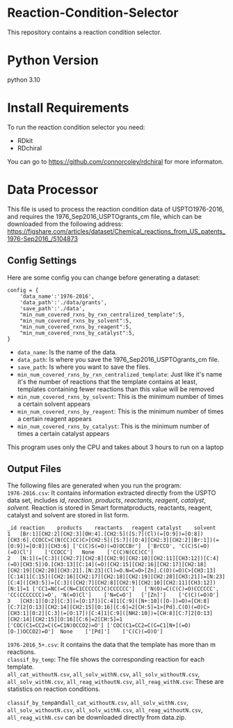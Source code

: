 # Reaction-Condition-Selector
This repository contains a reaction condition selector.

# Python Version
python 3.10

# Install Requirements
To run the reaction condition selector you need:
* RDkit
* RDchiral <br>

You can go to https://github.com/connorcoley/rdchiral for more informaton.

# Data Processor
This file is used to process the reaction condition data of USPTO1976-2016, and requires the 1976_Sep2016_USPTOgrants_cm file, which can be downloaded from the following address: https://figshare.com/articles/dataset/Chemical_reactions_from_US_patents_1976-Sep2016_/5104873 <br>

## Config Settings
Here are some config you can change before generating a dataset:
```
config = {
    'data_name':'1976-2016',
    'data_path':'./data/grants',
    'save_path':'./data',
    "min_num_covered_rxns_by_rxn_centralized_template":5,
    "min_num_covered_rxns_by_solvent":5,
    "min_num_covered_rxns_by_reagent":5,
    "min_num_covered_rxns_by_catalyst":5,
}
```
* ```data_name```: Is the name of the data.
* ```data_path```: Is where you save the 1976_Sep2016_USPTOgrants_cm file.
* ```save_path```: Is where you want to save the files.
* ```min_num_covered_rxns_by_rxn_centralized_template```: Just like it's name it's the number of reactions that the template contains at least, templates containing fewer reactions than this value will be removed
* ```min_num_covered_rxns_by_solvent```: This is the minimum number of times a certain solvent appears
* ```min_num_covered_rxns_by_reagent```: This is the minimum number of times a certain reagent appears
* ```min_num_covered_rxns_by_catalyst```: This is the minimum number of times a certain catalyst appears<br>

This program uses only the CPU and takes about 3 hours to run on a laptop
## Output Files

The following files are generated when you run the program: <br>
```1976-2016.csv```: It contains information extracted directly from the USPTO data set, includes *id*, *reaction*, *products*, *reactants*, *reagent*, *catalyst*, *solvent*. Reaction is stored in Smart formatproducts, reactants, reagent, catalyst and solvent are stored in list form.<br>

    _id	reaction	products	reactants	reagent	catalyst	solvent
    1	[Br:1][CH2:2][CH2:3][OH:4].[CH2:5]([S:7](Cl)(=[O:9])=[O:8])[CH3:6].CCOCC>C(N(CC)CC)C>[CH2:5]([S:7]([O:4][CH2:3][CH2:2][Br:1])(=[O:9])=[O:8])[CH3:6]	['C(C)S(=O)(=O)OCCBr']	['BrCCO', 'C(C)S(=O)(=O)Cl']	['CCOCC']	None	['C(C)N(CC)CC']
    2	[N:1](=[C:3]([CH2:7][CH2:8][CH2:9][CH2:10][CH2:11][CH3:12])[C:4](=O)[CH3:5])O.[CH3:13][C:14](=O)[CH2:15][CH2:16][CH2:17][CH2:18][CH2:19][CH2:20][CH3:21].[N:23](Cl)=O.N=C=O>[Zn].C(O)(=O)C>[CH3:13][C:14]1[C:15]([CH2:16][CH2:17][CH2:18][CH2:19][CH2:20][CH3:21])=[N:23][C:4]([CH3:5])=[C:3]([CH2:7][CH2:8][CH2:9][CH2:10][CH2:11][CH3:12])[N:1]=1	['CC1=NC(=C(N=C1CCCCCC)C)CCCCCC']	['N(O)=C(C(C)=O)CCCCCC', 'CC(CCCCCCC)=O', 'N(=O)Cl']	['N=C=O']	['[Zn]']	['C(C)(=O)O']
    3	[CH3:1][O:2][C:3](=[O:17])[C:4]1[C:9]([N+:10]([O-])=O)=[CH:8][C:7]2[O:13][CH2:14][CH2:15][O:16][C:6]=2[CH:5]=1>[Pd].C(O)(=O)C>[CH3:1][O:2][C:3](=[O:17])[C:4]1[C:9]([NH2:10])=[CH:8][C:7]2[O:13][CH2:14][CH2:15][O:16][C:6]=2[CH:5]=1	['COC(C1=CC2=C(C=C1N)OCCO2)=O']	['COC(C1=CC2=C(C=C1[N+](=O)[O-])OCCO2)=O']	None	['[Pd]']	['C(C)(=O)O']




```1976-2016_5+.csv```: It contains the data that the template has more than m reactions.<br>
```classif_by_temp```: The file shows the corresponding reaction for each template.<br>
```all_cat_withoutN.csv```, ```all_solv_withN.csv```, ```all_solv_withoutN.csv```, ```all_solv_withN.csv```, ```all_reag_withoutN.csv```, ```all_reag_withN.csv```: These are statistics on reaction conditions.<br>

```classif_by_temp```and```all_cat_withoutN.csv```, ```all_solv_withN.csv```, ```all_solv_withoutN.csv```, ```all_solv_withN.csv```, ```all_reag_withoutN.csv```, ```all_reag_withN.csv``` can be downloaded directly from data.zip.




